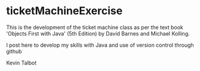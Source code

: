# ticketMachineExercise

This is the development of the ticket machine class as per the text book 'Objects First with Java' (5th Edition) by David Barnes and Michael Kolling.

I post here to develop my skills with Java and use of version control through github

Kevin Talbot